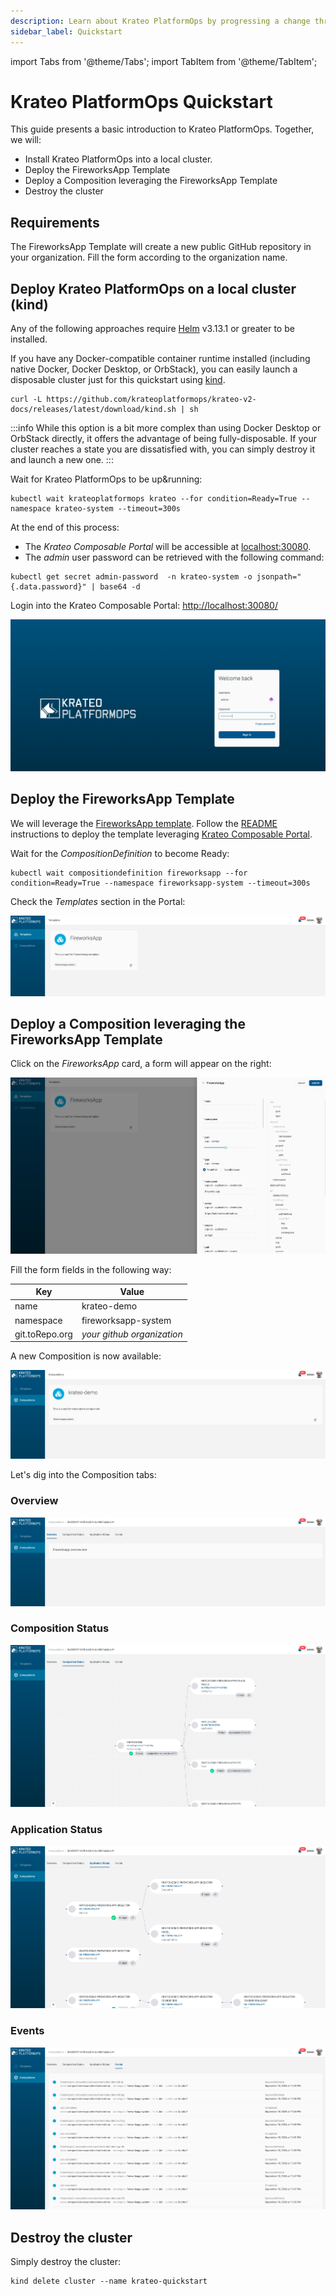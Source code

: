 ```yaml
---
description: Learn about Krateo PlatformOps by progressing a change through multiple stages in a Kubernetes cluster
sidebar_label: Quickstart
---
```


import Tabs from '@theme/Tabs';
import TabItem from '@theme/TabItem';

# Krateo PlatformOps Quickstart

This guide presents a basic introduction to Krateo PlatformOps. Together, we will:

* Install Krateo PlatformOps into a local cluster.
* Deploy the FireworksApp Template
* Deploy a Composition leveraging the FireworksApp Template
* Destroy the cluster

## Requirements

The FireworksApp Template will create a new public GitHub repository in your organization. Fill the form according to the organization name.

## Deploy Krateo PlatformOps on a local cluster (kind)

Any of the following approaches require [Helm](https://helm.sh/docs/) v3.13.1 or
greater to be installed.

<Tabs groupId="local-cluster-start">
<TabItem value="kind" label="kind">

If you have any Docker-compatible container runtime installed (including native
Docker, Docker Desktop, or OrbStack), you can easily launch a disposable cluster
just for this quickstart using
[kind](https://kind.sigs.k8s.io/#installation-and-usage).

```shell
curl -L https://github.com/krateoplatformops/krateo-v2-docs/releases/latest/download/kind.sh | sh
```

:::info
While this option is a bit more complex than using Docker Desktop or OrbStack
directly, it offers the advantage of being fully-disposable. If your cluster
reaches a state you are dissatisfied with, you can simply destroy it and
launch a new one.
:::

Wait for Krateo PlatformOps to be up&running:
```shell
kubectl wait krateoplatformops krateo --for condition=Ready=True --namespace krateo-system --timeout=300s
```

At the end of this process:

* The *Krateo Composable Portal* will be accessible at [localhost:30080](http://localhost:30080).
* The *admin* user password can be retrieved with the following command:
```shell
kubectl get secret admin-password  -n krateo-system -o jsonpath="{.data.password}" | base64 -d
```
</TabItem>
</Tabs>

Login into the Krateo Composable Portal: [http://localhost:30080/](http://localhost:30080/)

![Login](../static/img/01-Quickstart-Login.png)

## Deploy the FireworksApp Template

We will leverage the [FireworksApp template](https://github.com/krateoplatformops/krateo-v2-template-fireworksapp).
Follow the [README](https://github.com/krateoplatformops/krateo-v2-template-fireworksapp/blob/main/README.md) instructions to deploy the template leveraging [Krateo Composable Portal](https://github.com/krateoplatformops/krateo-v2-template-fireworksapp/blob/main/README.md#with-krateo-composable-portal).

Wait for the *CompositionDefinition* to become Ready:
```shell
kubectl wait compositiondefinition fireworksapp --for condition=Ready=True --namespace fireworksapp-system --timeout=300s
```

Check the *Templates* section in the Portal:

![Templates](../static/img/02-Quickstart-Template.png)

## Deploy a Composition leveraging the FireworksApp Template

Click on the *FireworksApp* card, a form will appear on the right:

![Form](../static/img/03-Quickstart-Form.png)

Fill the form fields in the following way:

| Key  | Value |
| ------------- | ------------- |
| name  | krateo-demo  |
| namespace  | fireworksapp-system  |
| git.toRepo.org | *your github organization* |

A new Composition is now available:

![Composition](../static/img/04-Quickstart-Composition.png)

Let's dig into the Composition tabs:

### Overview

![Composition-Overview](../static/img/05-Quickstart-Composition-Overview.png)

### Composition Status

![Composition-CompositionStatus](../static/img/06-Quickstart-Composition-CompositionStatus.png)

### Application Status

![Composition-ApplicationStatus](../static/img/07-Quickstart-Composition-ApplicationStatus.png)

### Events

![Composition-Events](../static/img/08-Quickstart-Composition-Events.png)

## Destroy the cluster

Simply destroy the cluster:

<Tabs groupId="local-cluster-start">
<TabItem value="kind" label="kind">

```shell
kind delete cluster --name krateo-quickstart
```

</TabItem>
</Tabs>
